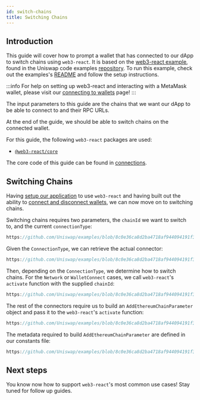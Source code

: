 ```yaml
---
id: switch-chains
title: Switching Chains
---     
```

## Introduction

This guide will cover how to prompt a wallet that has connected to our dApp to switch chains using `web3-react`. It is based on the [web3-react example](https://github.com/Uniswap/examples/tree/main/web3-react), found in the Uniswap code examples [repository](https://github.com/Uniswap/examples). To run this example, check out the examples's [README](https://github.com/Uniswap/examples/blob/main/web3-react/README.md) and follow the setup instructions.


:::info
For help on setting up web3-react and interacting with a MetaMask wallet, please visit our [connecting to wallets](./01-connect-wallet.md) page!
:::


The input parameters to this guide are the chains that we want our dApp to be able to connect to and their RPC URLs.

At the end of the guide, we should be able to switch chains on the connected wallet.

For this guide, the following `web3-react` packages are used:

- [`@web3-react/core`](https://www.npmjs.com/package/@web3-react/core)

The core code of this guide can be found in [connections](https://github.com/Uniswap/examples/blob/feat/web3-react/web3-react/src/libs/connections.ts).

## Switching Chains

Having [setup our application](./01-connect-wallet.md) to use `web3-react` and having built out the ability to [connect and disconnect wallets](./02-connectors.md), we can now move on to switching chains.

Switching chains requires two parameters, the `chainId` we want to switch to, and the current `connectionType`:

```typescript reference title="Defining the function" referenceLinkText="View on Github" customStyling
https://github.com/Uniswap/examples/blob/8c0e36ca8d2ba4718af944094191f39da62a9c5c/web3-react/src/libs/connections.ts#L64
```

Given the `ConnectionType`, we can retrieve the actual connector:

```typescript reference title="Retrieving the connector" referenceLinkText="View on Github" customStyling
https://github.com/Uniswap/examples/blob/8c0e36ca8d2ba4718af944094191f39da62a9c5c/web3-react/src/libs/connections.ts#L69
```

Then, depending on the `ConnectionType`, we determine how to switch chains. For the `Network` or `WalletConnect` cases, we call `web3-react`'s `activate` function with the supplied `chainId`:

```typescript reference title="Switching chains for Network and WalletConnect" referenceLinkText="View on Github" customStyling
https://github.com/Uniswap/examples/blob/8c0e36ca8d2ba4718af944094191f39da62a9c5c/web3-react/src/libs/connections.ts#L71-L74
```

The rest of the connectors require us to build an `AddEthereumChainParameter` object and pass it to the `web3-react`'s `activate` function:

```typescript reference title="Switching chains the other Connectors" referenceLinkText="View on Github" customStyling
https://github.com/Uniswap/examples/blob/8c0e36ca8d2ba4718af944094191f39da62a9c5c/web3-react/src/libs/connections.ts#L77-L84
```

The metadata required to build `AddEthereumChainParameter`  are defined in our constants file:
    
```typescript reference title="Defining the chain parameters" referenceLinkText="View on Github" customStyling
https://github.com/Uniswap/examples/blob/8c0e36ca8d2ba4718af944094191f39da62a9c5c/web3-react/src/libs/constants.ts#L27-L40
```

## Next steps

You know now how to support `web3-react`'s most common use cases! Stay tuned for follow up guides.